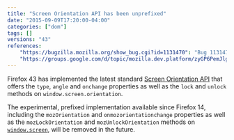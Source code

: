 ```yaml
---
title: "Screen Orientation API has been unprefixed"
date: "2015-09-09T17:20:00-04:00"
categories: ["dom"]
tags: []
versions: "43"
references:
    "https://bugzilla.mozilla.org/show_bug.cgi?id=1131470": "Bug 1131470 - w3c screen orientation api has changed"
    "https://groups.google.com/d/topic/mozilla.dev.platform/zyGP6PemJlg/discussion": "Intent to Ship: Screen Orientation API"
---
```

Firefox 43 has implemented the latest standard [Screen Orientation API](https://w3c.github.io/screen-orientation/) that offers the `type`, `angle` and `onchange` properties as well as the `lock` and `unlock` methods on `window.screen.orientation`.

The experimental, prefixed implementation available since Firefox 14, including the `mozOrientation` and `onmozorientationchange` properties as well as the `mozLockOrientation` and `mozUnlockOrientation` methods on [`window.screen`](https://developer.mozilla.org/en-US/docs/Web/API/Screen), will be removed in the future.
